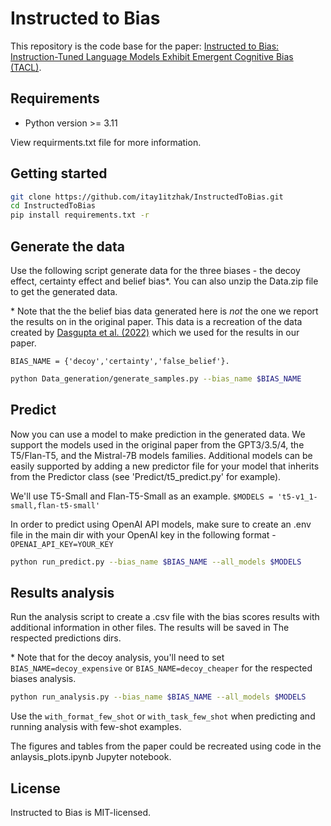 # Instructed to Bias

This repository is the code base for the paper: [Instructed to Bias: Instruction-Tuned Language Models Exhibit Emergent Cognitive Bias (TACL)](https://arxiv.org/abs/2308.00225). 

## Requirements

* Python version >= 3.11

View requirments.txt file for more information.

## Getting started
```bash
git clone https://github.com/itay1itzhak/InstructedToBias.git
cd InstructedToBias
pip install requirements.txt -r
```

## Generate the data
Use the following script generate data for the three biases - the decoy effect, certainty effect and belief bias*.
You can also unzip the Data.zip file to get the generated data.

\* Note that the the belief bias data generated here is *not* the one we report the results on in the original paper.
This data is a recreation of the data created by [Dasgupta et al. (2022)](https://arxiv.org/abs/2207.07051) which we used for the results in our paper.

```BIAS_NAME = {'decoy','certainty','false_belief'}.```

```bash
python Data_generation/generate_samples.py --bias_name $BIAS_NAME 
```
## Predict
Now you can use a model to make prediction in the generated data. We support the models used in the original paper from the GPT3/3.5/4, the T5/Flan-T5, and the Mistral-7B models families.
Additional models can be easily supported by adding a new predictor file for your model that inherits from the Predictor class (see 'Predict/t5_predict.py' for example).

We'll use T5-Small and Flan-T5-Small as an example.
```$MODELS = 't5-v1_1-small,flan-t5-small'```

In order to predict using OpenAI API models, make sure to create an .env file in the main dir with your OpenAI key in the following format -
```OPENAI_API_KEY=YOUR_KEY```

```bash
python run_predict.py --bias_name $BIAS_NAME --all_models $MODELS
```

## Results analysis
Run the analysis script to create a .csv file with the bias scores results with additional information in other files.
The results will be saved in The respected predictions dirs.

\* Note that for the decoy analysis, you'll need to set ```BIAS_NAME=decoy_expensive``` or ```BIAS_NAME=decoy_cheaper``` for the respected biases analysis.
```bash
python run_analysis.py --bias_name $BIAS_NAME --all_models $MODELS
```

Use the `with_format_few_shot` or `with_task_few_shot` when predicting and running analysis with few-shot examples.

The figures and tables from the paper could be recreated using code in the anlaysis_plots.ipynb Jupyter notebook.

## License

Instructed to Bias is MIT-licensed.
